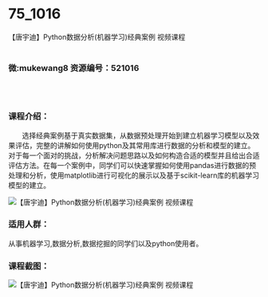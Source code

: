 # 75_1016
【唐宇迪】Python数据分析(机器学习)经典案例 视频课程
<br/></br>
<h3>微:mukewang8 资源编号：521016</h3>
<br/></br>
<h3>课程介绍：</h3>
<div class="info-desc">&nbsp;&nbsp;&nbsp;&nbsp;&nbsp;&nbsp; 选择经典案例基于真实数据集，从数据预处理开始到建立<a title="查看与 机器学习 相关的文章" target="_blank">机器学习</a>模型以及效果评估，完整的讲解如何使用python及其常用库进行数据的分析和模型的建立。对于每一个面对的挑战，分析解决问题思路以及如何构造合适的模型并且给出合适评估方法。在每一个案例中，同学们可以快速掌握如何使用pandas进行数据的预处理和分析，使用matplotlib进行可视化的展示以及基于scikit-learn库的<a title="查看与 机器学习 相关的文章" target="_blank">机器学习</a>模型的建立。</div>
<div class="info-desc">
<p><img src="https://www.ko996.com/wp-content/uploads/img/2018/03/2-88-300x165.png" alt="【唐宇迪】Python数据分析(机器学习)经典案例 视频课程"></p>
</div>
<div class="info-desc">
<h3>适用人群：</h3>
<div>
<p>从事机器学习,<a title="查看与 数据分析 相关的文章" target="_blank">数据分析</a>,数据挖掘的同学们以及python使用者。</p>
</div>
</div>
<h3>课程截图：</h3>
<p><img src="https://www.ko996.com/wp-content/uploads/img/2018/03/3-87-189x300.png" alt="【唐宇迪】Python数据分析(机器学习)经典案例 视频课程"></p>
